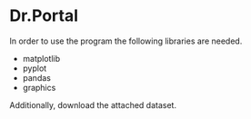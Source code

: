 # Dr.Portal

In order to use the program the following libraries are needed. 
- matplotlib
- pyplot
- pandas
- graphics

Additionally, download the attached dataset. 
